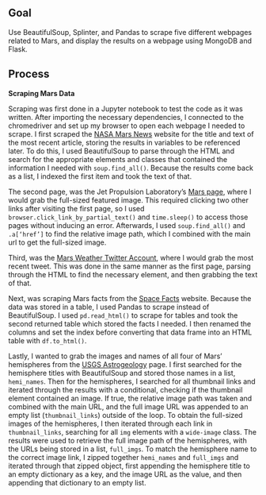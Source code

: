 ## Goal

Use BeautifulSoup, Splinter, and Pandas to scrape five different webpages related to Mars, and display the results on a webpage using MongoDB and Flask. 

## Process

**Scraping Mars Data**

Scraping was first done in a Jupyter notebook to test the code as it was written. After importing the necessary dependencies, I connected to the chromedriver and set up my browser to open each webpage I needed to scrape. I first scraped the [NASA Mars News](https://mars.nasa.gov/news/?page=0&per_page=40&order=publish_date+desc%2Ccreated_at+desc&search=&category=19%2C165%2C184%2C204&blank_scope=Latest) website for the title and text of the most recent article, storing the results in variables to be referenced later. To do this, I used BeautifulSoup  to parse through the HTML and search for the appropriate elements and classes that contained the information I needed with `soup.find_all()`. Because the results come back as a list, I indexed the first item and took the text of that. 

The second page, was the Jet Propulsion Laboratory’s [Mars page](https://www.jpl.nasa.gov/spaceimages/?search=&category=Mars), where I would grab the full-sized featured image. This required clicking two other links after visiting the first page, so I used `browser.click_link_by_partial_text()` and `time.sleep()` to access those pages without inducing an error. Afterwards, I used `soup.find_all()` and `.a[‘href’]` to find the relative image path, which I combined with the main url to get the full-sized image. 

Third, was the [Mars Weather Twitter Account](https://twitter.com/marswxreport?lang=en), where I would grab the most recent tweet. This was done in the same manner as the first page, parsing through the HTML to find the necessary element, and then grabbing the text of that.  

Next, was scraping Mars facts from the [Space Facts]( https://space-facts.com/mars/
) website. Because the data was stored in a table, I used Pandas to scrape instead of BeautifulSoup. I used `pd.read_html()` to scrape for tables and took the second returned table which stored the facts I needed. I then renamed the columns and set the index before converting that data frame into an HTML table with `df.to_html()`. 

Lastly, I wanted to grab the images and names of all four of Mars’ hemispheres from the [USGS Astrogeology]( https://astrogeology.usgs.gov/search/results?q=hemisphere+enhanced&k1=target&v1=Mars
) page. I first searched for the hemisphere titles with BeautifulSoup and stored those names in a list, `hemi_names`. Then for the hemispheres, I searched for all thumbnail links and iterated through the results with a conditional, checking if the thumbnail element contained an image. If true, the relative image path was taken and combined with the main URL, and the full image URL was appended to an empty list (`thumbnail_links`) outside of the loop. To obtain the full-sized images of the hemispheres, I then iterated through each link in `thumbnail_links`, searching for all `img` elements with a `wide-image` class. The results were used to retrieve the full image path of the hemispheres, with the URLs being stored in a list, `full_imgs`. To match the hemisphere name to the correct image link, I zipped together `hemi_names` and `full_imgs` and iterated through that zipped object, first appending the hemisphere title to an empty dictionary as a key, and the image URL as the value, and then appending that dictionary to an empty list. 
